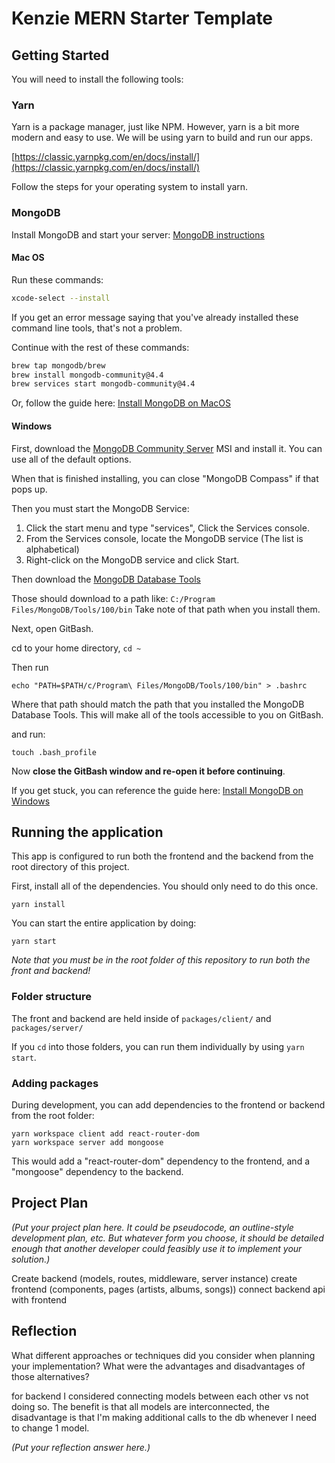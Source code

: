 
# Kenzie MERN Starter Template

## Getting Started

You will need to install the following tools: 

### Yarn

Yarn is a package manager, just like NPM.  However, yarn is a bit more modern and easy to use.  We will be using yarn to build and run our apps.

[https://classic.yarnpkg.com/en/docs/install/](https://classic.yarnpkg.com/en/docs/install/)

Follow the steps for your operating system to install yarn.  

### MongoDB

Install MongoDB and start your server: [MongoDB instructions](https://docs.mongodb.com/manual/administration/install-community/)

#### Mac OS

Run these commands: 

```bash
xcode-select --install
```
If you get an error message saying that you've already installed these command line tools, that's not a problem.

Continue with the rest of these commands:

```bash
brew tap mongodb/brew
brew install mongodb-community@4.4
brew services start mongodb-community@4.4
```

Or, follow the guide here: [Install MongoDB on MacOS](https://docs.mongodb.com/manual/tutorial/install-mongodb-on-os-x/)

#### Windows

First, download the [MongoDB Community Server](https://fastdl.mongodb.org/windows/mongodb-windows-x86_64-4.4.6-signed.msi) MSI and install it.  You can use all of the default options. 

When that is finished installing, you can close "MongoDB Compass" if that pops up.  

Then you must start the MongoDB Service:

1. Click the start menu and type "services", Click the Services console.
2. From the Services console, locate the MongoDB service (The list is alphabetical)
3. Right-click on the MongoDB service and click Start.

Then download the [MongoDB Database Tools](https://fastdl.mongodb.org/tools/db/mongodb-database-tools-windows-x86_64-100.3.1.msi)

Those should download to a path like: `C:/Program Files/MongoDB/Tools/100/bin`  Take note of that path when you install them.

Next, open GitBash.  

cd to your home directory, `cd ~`

Then run 

`echo "PATH=$PATH/c/Program\ Files/MongoDB/Tools/100/bin" > .bashrc`

Where that path should match the path that you installed the MongoDB Database Tools.  This will make all of the tools accessible to you on GitBash.

and run:

`touch .bash_profile`

Now **close the GitBash window and re-open it before continuing**.

If you get stuck, you can reference the guide here: [Install MongoDB on Windows](https://docs.mongodb.com/manual/tutorial/install-mongodb-on-windows/)


## Running the application

This app is configured to run both the frontend and the backend from the root directory of this project.

First, install all of the dependencies.  You should only need to do this once.

```
yarn install
```

You can start the entire application by doing: 

```
yarn start
```

_Note that you must be in the root folder of this repository to run both the front and backend!_

### Folder structure

The front and backend are held inside of `packages/client/` and `packages/server/`

If you `cd` into those folders, you can run them individually by using `yarn start`. 


### Adding packages
During development, you can add dependencies to the frontend or backend from the root folder:
```
yarn workspace client add react-router-dom 
yarn workspace server add mongoose
```

This would add a "react-router-dom" dependency to the frontend, and a "mongoose" dependency to the backend. 

## Project Plan

_(Put your project plan here. It could be pseudocode, an outline-style development plan, etc. But whatever form you choose, it should be detailed enough that another developer could feasibly use it to implement your solution.)_

Create backend (models, routes, middleware, server instance)
create frontend (components, pages (artists, albums, songs))
connect backend api with frontend

## Reflection

What different approaches or techniques did you consider when planning your implementation? What were the advantages and disadvantages of those alternatives?

for backend I considered connecting models between each other vs not doing so. The benefit is that all models are interconnected, the disadvantage is that I'm making additional calls to the db whenever I need to change 1 model.

_(Put your reflection answer here.)_

